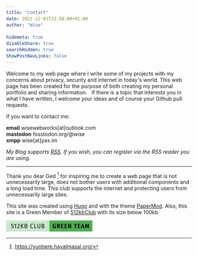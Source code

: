 ```yaml
---
title: "Contact"
date: 2021-12-01T23:58:00+01:00
author: "Wise"

hidemeta: true
disableShare: true
searchHidden: true
ShowPostNavLinks: false
---
```


Welcome to my web page where I write some of my projects with my concerns about privacy, security and internet in today's world. This web page has been created for the purpose of both creating my personal portfolio and sharing information.
​ ​
If there is a topic that interests you in what I have written, I welcome your ideas and of course your Github pull requests.

If you want to contact me:

**email** wisewebworks[at]outlook.com  
**mastodon** fosstodon.org/@wise  
**xmpp** wise[at]yax.im

*My Blog supports [RSS](https://wiseweb-works.github.io/blog/index.xml). If you wish, you can register via the RSS reader you are using.*

---

Thank you dear Ged [^1] for inspiring me to create a web page that is not unnecessarily large, does not bother users with additional components and a long load time. This club supports the internet and protecting users from unnecessarily large sites.

This site was created using [Hugo](https://gohugo.io/) and with the theme [PaperMod](https://github.com/adityatelange/hugo-PaperMod/). Also, this site is a Green Member of [512kbClub](https://512kb.club/) with its size below 100kb.

![512kbClub](/images/green-team.jpg)

[^1]: https://yunbere.hayalmasal.org/

